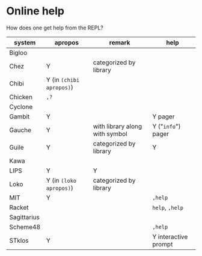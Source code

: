 # Online help

How does one get help from the REPL?

| system      | apropos                  | remark                         | help                 |
|-------------|--------------------------|--------------------------------|----------------------|
| Bigloo      |                          |                                |                      |
| Chez        | Y                        | categorized by library         |                      |
| Chibi       | Y (in `(chibi apropos)`) |                                |                      |
| Chicken     | `,?`                     |                                |                      |
| Cyclone     |                          |                                |                      |
| Gambit      | Y                        |                                | Y pager              |
| Gauche      | Y                        | with library along with symbol | Y ("`info`") pager   |
| Guile       | Y                        | categorized by library         | Y                    |
| Kawa        |                          |                                |                      |
| LIPS        | Y                        | Y                              |                      |
| Loko        | Y (in `(loko apropos)`)  | categorized by library         |                      |
| MIT         | Y                        |                                | `,help`              |
| Racket      |                          |                                | `help`, `,help`      |
| Sagittarius |                          |                                |                      |
| Scheme48    |                          |                                | `,help`              |
| STklos      | Y                        |                                | Y interactive prompt |

    
